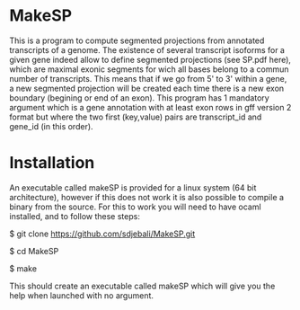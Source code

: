 # MakeSP
This is a program to compute segmented projections from annotated transcripts of a genome.
The existence of several transcript isoforms for a given gene indeed allow to define segmented projections (see SP.pdf here), which are maximal exonic segments for wich all bases belong to a commun number of transcripts. This means that if we go from 5' to 3' within a gene, a new segmented projection will be created each time there is a new exon boundary (begining or end of an exon).
This program has 1 mandatory argument which is a gene annotation with at least exon rows in gff version 2 format but where the two first (key,value) pairs are transcript_id and gene_id (in this order).

# Installation
An executable called makeSP is provided for a linux system (64 bit architecture), however if this does not work it is also possible to compile a binary from the source.
For this to work you will need to have ocaml installed, and to follow these steps:

$ git clone https://github.com/sdjebali/MakeSP.git

$ cd MakeSP

$ make

This should create an executable called makeSP which will give you the help when launched with no argument.
